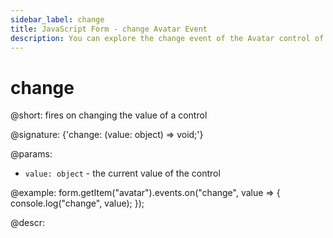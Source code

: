 ```yaml
---
sidebar_label: change
title: JavaScript Form - change Avatar Event 
description: You can explore the change event of the Avatar control of Form in the documentation of the DHTMLX JavaScript UI library. Browse developer guides and API reference, try out code examples and live demos, and download a free 30-day evaluation version of DHTMLX Suite.
---
```


# change

@short: fires on changing the value of a control

@signature: {'change: (value: object) => void;'} 

@params:
- `value: object` - the current value of the control

@example:
form.getItem("avatar").events.on("change", value => {
    console.log("change", value);
});

@descr: